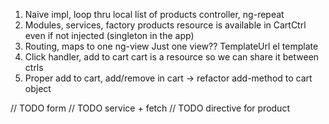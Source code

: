 1. Naive impl, loop thru local list of products
   controller, ng-repeat
2. Modules, services, factory
   products resource is available in CartCtrl even if not injected (singleton in the app)
3. Routing, maps to one ng-view
   Just one view??
   TemplateUrl el template
4. Click handler, add to cart
    cart is a resource so we can share it between ctrls
5. Proper add to cart, add/remove in cart -> refactor add-method to cart object

// TODO form
// TODO service + fetch
// TODO directive for product

